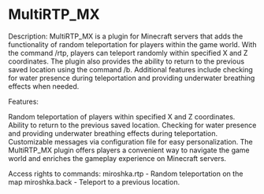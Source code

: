 # MultiRTP_MX
Description: MultiRTP_MX is a plugin for Minecraft servers that adds the functionality of random teleportation for players within the game world. With the command /rtp, players can teleport randomly within specified X and Z coordinates. The plugin also provides the ability to return to the previous saved location using the command /b. Additional features include checking for water presence during teleportation and providing underwater breathing effects when needed.

Features:

Random teleportation of players within specified X and Z coordinates. Ability to return to the previous saved location. Checking for water presence and providing underwater breathing effects during teleportation. Customizable messages via configuration file for easy personalization. The MultiRTP_MX plugin offers players a convenient way to navigate the game world and enriches the gameplay experience on Minecraft servers.

Access rights to commands:
miroshka.rtp - Random teleportation on the map
miroshka.back - Teleport to a previous location.
